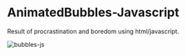 # AnimatedBubbles-Javascript

Result of procrastination and boredom using html/javascript.

![bubbles-js](https://user-images.githubusercontent.com/46738881/53305298-911ce680-3845-11e9-8a18-5a2a3086fd88.gif)
